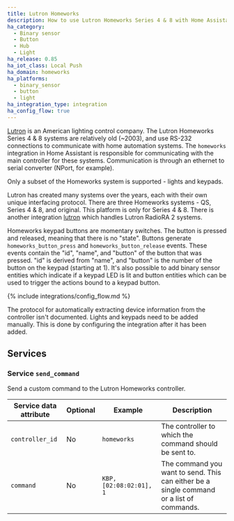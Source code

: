 ```yaml
---
title: Lutron Homeworks
description: How to use Lutron Homeworks Series 4 & 8 with Home Assistant.
ha_category:
  - Binary sensor
  - Button
  - Hub
  - Light
ha_release: 0.85
ha_iot_class: Local Push
ha_domain: homeworks
ha_platforms:
  - binary_sensor
  - button
  - light
ha_integration_type: integration
ha_config_flow: true
---
```


[Lutron](https://www.lutron.com/) is an American lighting control company. The Lutron Homeworks Series 4 & 8 systems are relatively old (~2003), and use RS-232 connections to communicate with home automation systems.  The `homeworks` integration in Home Assistant is responsible for communicating with the main controller for these systems.  Communication is through an ethernet to serial converter (NPort, for example).

Only a subset of the Homeworks system is supported - lights and keypads.

Lutron has created many systems over the years, each with their own unique interfacing protocol.  There are three Homeworks systems - QS, Series 4 & 8, and original.  This platform is only for Series 4 & 8.  There is another integration [lutron](/integrations/lutron/) which handles Lutron RadioRA 2 systems.

Homeworks keypad buttons are momentary switches.  The button is pressed and released, meaning that there is no "state".  Buttons generate `homeworks_button_press` and `homeworks_button_release` events.  These events contain the "id", "name", and "button" of the button that was pressed.  "id" is derived from "name", and "button" is the number of the button on the keypad (starting at 1). It's also possible to add binary sensor entities which indicate if a keypad LED is lit and button entities which can be used to trigger the actions bound to a keypad button.

{% include integrations/config_flow.md %}

The protocol for automatically extracting device information from the controller isn't documented. Lights and keypads need to be added manually. This is done by configuring the integration after it has been added.

## Services

### Service `send_command`

Send a custom command to the Lutron Homeworks controller.

| Service data attribute | Optional | Example                 | Description                                         |
| ---------------------- | -------- | ----------------------- | --------------------------------------------------- |
| `controller_id`        | No       | `homeworks`             | The controller to which the command should be sent to. |
| `command`              | No       | `KBP, [02:08:02:01], 1` | The command you want to send. This can either be a single command or a list of commands. |
